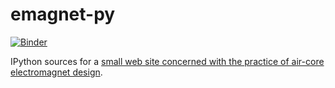 # emagnet-py

[![Binder](http://mybinder.org/badge.svg)](http://mybinder.org/repo/tiggerntatie/emagnet-py)

IPython sources for a [small web site concerned with the practice of air-core electromagnet design](https://netdenizen.org/emagnet/).
